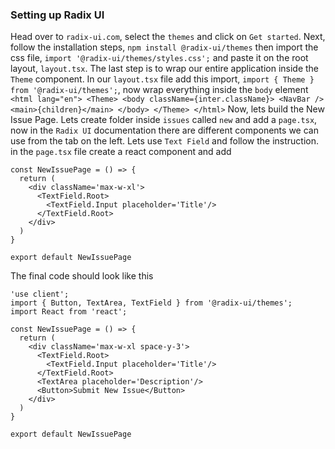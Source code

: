 ### Setting up Radix UI
Head over to `radix-ui.com`, select the `themes` and click on `Get started`. Next, follow the installation steps, `npm install @radix-ui/themes`
then import the css file, `import '@radix-ui/themes/styles.css';` and paste it on the root layout, `layout.tsx`. The last step is to wrap our entire application 
inside the `Theme` component. In our `layout.tsx` file add this import, `import { Theme } from '@radix-ui/themes';`, now wrap everything inside the `body` element
`<html lang="en">
      <Theme>
        <body className={inter.className}>
          <NavBar />
          <main>{children}</main>
        </body>
      </Theme>
    </html>`
Now, lets build the New Issue Page. Lets create folder inside `issues` called `new` and add a `page.tsx`, now in the `Radix UI` documentation
there are different components we can use from the tab on the left. Lets use `Text Field` and follow the instruction. 
in the `page.tsx` file create a react component and add 
```
const NewIssuePage = () => {
  return (
    <div className='max-w-xl'>
      <TextField.Root>
        <TextField.Input placeholder='Title'/>
      </TextField.Root>
    </div>
  )
}

export default NewIssuePage
```
The final code should look like this 
```
'use client';
import { Button, TextArea, TextField } from '@radix-ui/themes';
import React from 'react';

const NewIssuePage = () => {
  return (
    <div className='max-w-xl space-y-3'>
      <TextField.Root>
        <TextField.Input placeholder='Title'/>
      </TextField.Root>
      <TextArea placeholder='Description'/>
      <Button>Submit New Issue</Button>
    </div>
  )
}

export default NewIssuePage
```
